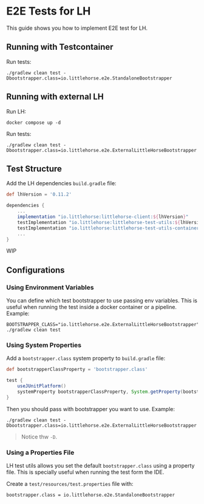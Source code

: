 # E2E Tests for LH

This guide shows you how to implement E2E test for LH.

## Running with Testcontainer

Run tests:

```shell
./gradlew clean test -Dbootstrapper.class=io.littlehorse.e2e.StandaloneBootstrapper
```

## Running with external LH

Run LH:

```shell
docker compose up -d
```

Run tests:

```shell
./gradlew clean test -Dbootstrapper.class=io.littlehorse.e2e.ExternalLittleHorseBootstrapper
```

## Test Structure

Add the LH dependencies `build.gradle` file:

```groovy
def lhVersion = '0.11.2'

dependencies {
    ...
    implementation "io.littlehorse:littlehorse-client:${lhVersion}"
    testImplementation "io.littlehorse:littlehorse-test-utils:${lhVersion}"
    testImplementation "io.littlehorse:littlehorse-test-utils-container:${lhVersion}"
    ...
}
```

WIP

## Configurations

### Using Environment Variables

You can define which test bootstrapper to use passing env variables.
This is useful when running the test inside a docker container or
a pipeline. Example:

```shell
BOOTSTRAPPER_CLASS="io.littlehorse.e2e.ExternalLittleHorseBootstrapper" ./gradlew clean test
```

### Using System Properties

Add a `bootstrapper.class` system property to `build.gradle` file:

```groovy
def bootstrapperClassProperty = 'bootstrapper.class'

test {
    useJUnitPlatform()
    systemProperty bootstrapperClassProperty, System.getProperty(bootstrapperClassProperty) ?: 'io.littlehorse.e2e.StandaloneBootstrapper'
}
```

Then you should pass with bootstrapper you want to use. Example:

```shell
./gradlew clean test -Dbootstrapper.class=io.littlehorse.e2e.ExternalLittleHorseBootstrapper
```

> Notice thw `-D`.

### Using a Properties File

LH test utils allows you set the default `bootstrapper.class`
using a property file. This is specially useful when running
the test form the IDE.

Create a `test/resources/test.properties` file with:

```properties
bootstrapper.class = io.littlehorse.e2e.StandaloneBootstrapper
```